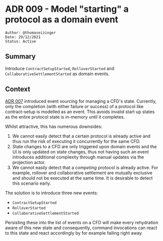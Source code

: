 # ADR 009 - Model "starting" a protocol as a domain event

```
Author: @thomaseizinger
Date: 29/12/2021
Status: Active
```

## Summary

Introduce `ContractSetupStarted`, `RolloverStarted` and `CollaborativeSettlementStarted` as domain events.

## Context

[ADR 007](./007-event-sourcing-for-cfds.md) introduced event sourcing for managing a CFD's state.
Currently, only the completion (with either failure or success) of a protocol like contract-setup is modelled as an event.
This avoids invalid start up states as the entire protocol state is in-memory until it completes.

Whilst attractive, this has numerous downsides:

1. We cannot easily detect that a certain protocol is already active and thus run the risk of executing it concurrently for the same CFD.
2. State changes to a CFD are only triggered upon domain events and the UI is only updated on state changes, thus not having such an event introduces additional complexity through manual updates via the projection actor.
3. We cannot easily detect that a _competing_ protocol is already active.
   For example, rollover and collaborative settlement are mutually exclusive and should not be executed at the same time.
   It is desirable to detect this scenario early.

The solution is to introduce three new events:

- `ContractSetupStarted`
- `RolloverStarted`
- `CollaborativeSettlementStarted`

Persisting these into the list of events on a CFD will make every rehydration aware of this new state and consequently, command invocations can react to this state and react accordingly by for example failing right away.
